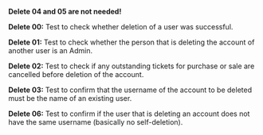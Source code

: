**Delete 04 and 05 are not needed!**

**Delete 00:** Test to check whether deletion of a user was successful.

**Delete 01:** Test to check whether the person that is deleting the 
			account of another user is an Admin.
			
**Delete 02:** Test to check if any outstanding tickets for purchase or sale 
			are cancelled before deletion of the account.
			
**Delete 03:** Test to confirm that the username of the account to be deleted
			must be the name of an existing user.
			
**Delete 06:** Test to confirm if the user that is deleting an account does 
			not have the same username (basically no self-deletion).
